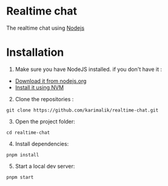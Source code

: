 # Realtime chat

The realtime chat using [Nodejs](https://nodejs.org/)

# Installation

1. Make sure you have NodeJS installed. if you don't have it :

- [Download it from nodejs.org](https://nodejs.org)
- [Install it using NVM](https://github.com/nvm-sh/nvm)

2. Clone the repositories :

```
git clone https://github.com/karimalik/realtime-chat.git
```

3. Open the project folder:

```
cd realtime-chat
```

4. Install dependencies:

```
pnpm install
```


5. Start a local dev server:

```
pnpm start
```
